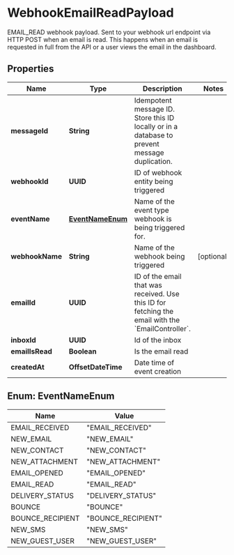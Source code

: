 

# WebhookEmailReadPayload

EMAIL_READ webhook payload. Sent to your webhook url endpoint via HTTP POST when an email is read. This happens when an email is requested in full from the API or a user views the email in the dashboard.

## Properties

| Name | Type | Description | Notes |
|------------ | ------------- | ------------- | -------------|
|**messageId** | **String** | Idempotent message ID. Store this ID locally or in a database to prevent message duplication. |  |
|**webhookId** | **UUID** | ID of webhook entity being triggered |  |
|**eventName** | [**EventNameEnum**](#EventNameEnum) | Name of the event type webhook is being triggered for. |  |
|**webhookName** | **String** | Name of the webhook being triggered |  [optional] |
|**emailId** | **UUID** | ID of the email that was received. Use this ID for fetching the email with the &#x60;EmailController&#x60;. |  |
|**inboxId** | **UUID** | Id of the inbox |  |
|**emailIsRead** | **Boolean** | Is the email read |  |
|**createdAt** | **OffsetDateTime** | Date time of event creation |  |



## Enum: EventNameEnum

| Name | Value |
|---- | -----|
| EMAIL_RECEIVED | &quot;EMAIL_RECEIVED&quot; |
| NEW_EMAIL | &quot;NEW_EMAIL&quot; |
| NEW_CONTACT | &quot;NEW_CONTACT&quot; |
| NEW_ATTACHMENT | &quot;NEW_ATTACHMENT&quot; |
| EMAIL_OPENED | &quot;EMAIL_OPENED&quot; |
| EMAIL_READ | &quot;EMAIL_READ&quot; |
| DELIVERY_STATUS | &quot;DELIVERY_STATUS&quot; |
| BOUNCE | &quot;BOUNCE&quot; |
| BOUNCE_RECIPIENT | &quot;BOUNCE_RECIPIENT&quot; |
| NEW_SMS | &quot;NEW_SMS&quot; |
| NEW_GUEST_USER | &quot;NEW_GUEST_USER&quot; |



